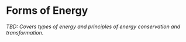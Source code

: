 # Forms of Energy

_TBD: Covers types of energy and principles of energy conservation and transformation._